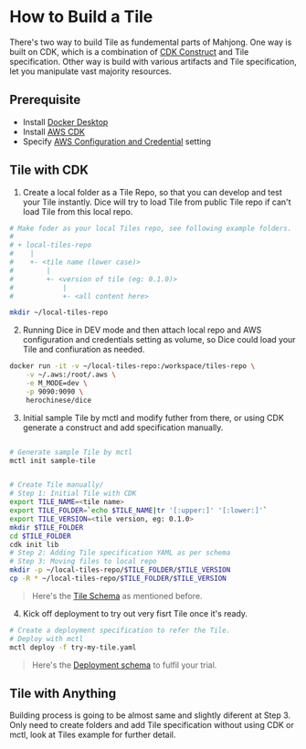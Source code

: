 # How to Build a Tile

There's two way to build Tile as fundemental parts of Mahjong. One way is built on CDK, which is a combination of  [CDK Construct](https://docs.aws.amazon.com/cdk/latest/guide/constructs.html) and Tile specification. Other way is build with various artifacts and Tile specification, let you manipulate vast majority resources.


## Prerequisite
- Install [Docker Desktop](https://docs.docker.com/desktop/#download-and-install)
- Install [AWS CDK](https://docs.aws.amazon.com/cdk/latest/guide/getting_started.html#getting_started_install) 
- Specify [AWS Configuration and Credential](https://docs.aws.amazon.com/cli/latest/userguide/cli-configure-files.html) setting

## Tile with CDK

1. Create a local folder as a Tile Repo, so that you can develop and test your Tile instantly. Dice will try to load Tile from public Tile repo if can't load Tile from this local repo. 

```bash
# Make foder as your local Tiles repo, see following example folders.
#
# + local-tiles-repo
#    |
#    +- <tile name (lower case)>
#        |
#        +- <version of tile (eg: 0.1.0)>
#            |
#            +- <all content here>

mkdir ~/local-tiles-repo

```



2. Running Dice in DEV mode and then attach local repo and AWS configuration and credentials setting as volume, so Dice could load your Tile and confiuration as needed.

```bash
docker run -it -v ~/local-tiles-repo:/workspace/tiles-repo \
    -v ~/.aws:/root/.aws \
    -e M_MODE=dev \
    -p 9090:9090 \
    herochinese/dice

```

3. Initial sample Tile by mctl and modify futher from there, or using CDK generate a construct and add specification manually.

```bash

# Generate sample Tile by mctl
mctl init sample-tile


# Create Tile manually/
# Step 1: Initial Tile with CDK
export TILE_NAME=<tile name>
export TILE_FOLDER=`echo $TILE_NAME|tr '[:upper:]' '[:lower:]'`
export TILE_VERSION=<tile version, eg: 0.1.0>
mkdir $TILE_FOLDER
cd $TILE_FOLDER
cdk init lib
# Step 2: Adding Tile specification YAML as per schema
# Step 3: Moving files to local repo
mkdir -p ~/local-tiles-repo/$TILE_FOLDER/$TILE_VERSION
cp -R * ~/local-tiles-repo/$TILE_FOLDER/$TILE_VERSION

```
> Here's the [Tile Schema](../templates/tile-schema.json) as mentioned before. 

4. Kick off deployment to try out  very fisrt Tile once it's ready. 

```bash
# Create a deployment specification to refer the Tile.
# Deploy with mctl
mctl deploy -f try-my-tile.yaml

```
> Here's the [Deployment schema](../templates/deployment-schema.json) to fulfil your trial. 

## Tile with Anything

Building process is going to be almost same and slightly diferent at Step 3. Only need to create folders and add Tile specification without using CDK or mctl, look at Tiles example for further detail.